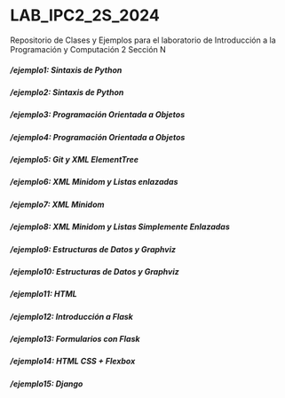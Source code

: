 # LAB_IPC2_2S_2024
Repositorio de Clases y Ejemplos para el laboratorio de Introducción a la Programación y Computación 2 Sección N

##### /ejemplo1: Sintaxis de Python
##### /ejemplo2: Sintaxis de Python
##### /ejemplo3: Programación Orientada a Objetos
##### /ejemplo4: Programación Orientada a Objetos
##### /ejemplo5: Git y XML ElementTree
##### /ejemplo6: XML Minidom y Listas enlazadas
##### /ejemplo7: XML Minidom
##### /ejemplo8: XML Minidom y Listas Simplemente Enlazadas
##### /ejemplo9: Estructuras de Datos y Graphviz
##### /ejemplo10: Estructuras de Datos y Graphviz
##### /ejemplo11: HTML
##### /ejemplo12: Introducción a Flask
##### /ejemplo13: Formularios con Flask
##### /ejemplo14: HTML CSS + Flexbox
##### /ejemplo15: Django
